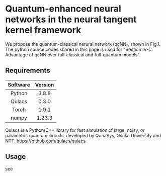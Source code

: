# Quantum-enhanced neural networks in the neural tangent kernel framework

We propose the quantum-classical nerural network (qcNN), shown in Fig.1.
The python source codes shared in this page is used for "Section IV-C. Advantage of qcNN over full-classical and full-quantum models".

## Requirements

|Software|Version|
|:---:|:---:|
|Python|3.8.8|
|Qulacs|0.3.0|
|Torch|1.9.1|
|numpy|1.23.3|

Qulacs is a Python/C++ library for fast simulation of large, noisy, or parametric quantum circuits, developed by QunaSys, Osaka University and NTT.
https://github.com/qulacs/qulacs

## Usage

see 

